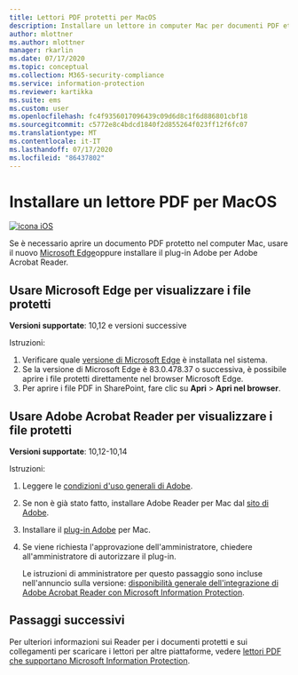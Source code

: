 ```yaml
---
title: Lettori PDF protetti per MacOS
description: Installare un lettore in computer Mac per documenti PDF etichettati per la classificazione e la protezione
author: mlottner
ms.author: mlottner
manager: rkarlin
ms.date: 07/17/2020
ms.topic: conceptual
ms.collection: M365-security-compliance
ms.service: information-protection
ms.reviewer: kartikka
ms.suite: ems
ms.custom: user
ms.openlocfilehash: fc4f9356017096439c09d6d8c1f6d886801cbf18
ms.sourcegitcommit: c5772e8c4bdcd1840f2d855264f023ff12f6fc07
ms.translationtype: MT
ms.contentlocale: it-IT
ms.lasthandoff: 07/17/2020
ms.locfileid: "86437802"
---
```

# <a name="install-a-pdf-reader-for-macos"></a>Installare un lettore PDF per MacOS

[![icona iOS](../media/develop/ios-icon.png)](https://go.microsoft.com/fwlink/?linkid=2050049)

Se è necessario aprire un documento PDF protetto nel computer Mac, usare il nuovo [Microsoft Edge](https://www.microsoft.com/edge?form=MY01BL&OCID=MY01BL)oppure installare il plug-in Adobe per Adobe Acrobat Reader.

## <a name="use-microsoft-edge-to-view-protected-files"></a>Usare Microsoft Edge per visualizzare i file protetti

**Versioni supportate**: 10,12 e versioni successive

Istruzioni: 

1. Verificare quale [versione di Microsoft Edge](https://support.microsoft.com/help/4027011/microsoft-edge-find-out-which-version-you-have) è installata nel sistema. 
1. Se la versione di Microsoft Edge è 83.0.478.37 o successiva, è possibile aprire i file protetti direttamente nel browser Microsoft Edge. 
1. Per aprire i file PDF in SharePoint, fare clic su **Apri**  >  **Apri nel browser**. 

## <a name="use-adobe-acrobat-reader-to-view-protected-files"></a>Usare Adobe Acrobat Reader per visualizzare i file protetti

**Versioni supportate**: 10,12-10,14

Istruzioni:

1. Leggere le [condizioni d'uso generali di Adobe](https://www.adobe.com/legal/terms.html).

2. Se non è già stato fatto, installare Adobe Reader per Mac dal [sito di Adobe](https://www.adobe.com/).

3. Installare il [plug-in Adobe](https://go.microsoft.com/fwlink/?linkid=2050049) per Mac.

4. Se viene richiesta l'approvazione dell'amministratore, chiedere all'amministratore di autorizzare il plug-in.
    
    Le istruzioni di amministratore per questo passaggio sono incluse nell'annuncio sulla versione: [disponibilità generale dell'integrazione di Adobe Acrobat Reader con Microsoft Information Protection](https://techcommunity.microsoft.com/t5/Azure-Information-Protection/General-Availability-of-Adobe-Acrobat-Reader-integration-with/ba-p/298396).

## <a name="next-steps"></a>Passaggi successivi

Per ulteriori informazioni sui Reader per i documenti protetti e sui collegamenti per scaricare i lettori per altre piattaforme, vedere [lettori PDF che supportano Microsoft Information Protection](protected-pdf-readers.md).

